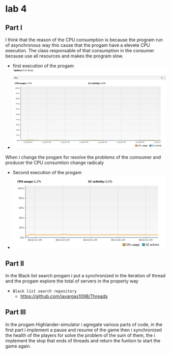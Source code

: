 # lab 4
## Part l
I think that  the reason of the CPU consumption is because the program run of asynchronous way this cause that the progam have a elevete CPU execution.
The class  responsable of that consumption in the consumer because use all resources and  makes the program slow.

 - first execution of the progam
 - ![foto](1.png)

When i change the progam for resolve the problems of the comsumer and producer the CPU consumtion change radicaly 

 - Second execution of the progam
 - ![foto](2.png)
## Part ll
In the Black list search progam i put a synchronized in the iteration of thread and the progam explore the total of servers in the property way 
 - `Black list search repository`
	 - https://github.com/javargas1098/Threads
## Part lll
In the progam Highlander-simulator i agregate various parts of code, in the first part i implement  a pause and resume of the  game then i synchronized the health of the players for solve the problem of the sum of them, the i implement the stop that ends of threads and return the funtion to start the game again.  
